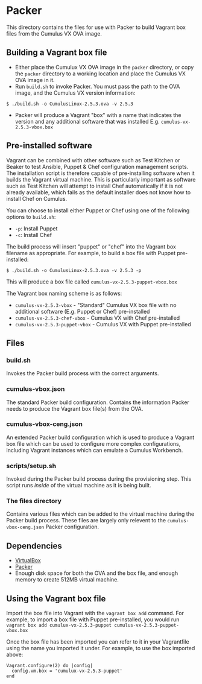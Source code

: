 # Packer

This directory contains the files for use with Packer to build Vagrant box files from the Cumulus VX OVA image.

## Building a Vagrant box file

* Either place the Cumulux VX OVA image in the `packer` directory, or copy the `packer` directory to a working location and place the Cumulus VX OVA image in it.
* Run `build.sh` to invoke Packer. You must pass the path to the OVA image, and the Cumulus VX version information:

```
$ ./build.sh -o CumulusLinux-2.5.3.ova -v 2.5.3
```
* Packer will produce a Vagrant "box" with a name that indicates the version and any additional software that was installed E.g. `cumulus-vx-2.5.3-vbox.box`

## Pre-installed software

Vagrant can be combined with other software such as Test Kitchen or Beaker to test Ansible, Puppet & Chef configuration management scripts. The installation script is therefore capable of pre-installing software when it builds the Vagrant virtual machine. This is particularly important as software such as Test Kitchen will attempt to install Chef automatically if it is not already available, which fails as the default installer does not know how to install Chef on Cumulus.

You can choose to install either Puppet or Chef using one of the following options to `build.sh`:

* `-p`: Install Puppet
* `-c`: Install Chef

The build process will insert "puppet" or "chef" into the Vagrant box filename as appropriate. For example, to build a box file with Puppet pre-installed:

```
$ ./build.sh -o CumulusLinux-2.5.3.ova -v 2.5.3 -p
```
This will produce a box file called `cumulus-vx-2.5.3-puppet-vbox.box`

The Vagrant box naming scheme is as follows:

* `cumulus-vx-2.5.3-vbox`        - "Standard" Cumulus VX box file with no additional software (E.g. Puppet or Chef) pre-installed
* `cumulus-vx-2.5.3-chef-vbox`   - Cumulus VX with Chef pre-installed
* `cumulus-vx-2.5.3-puppet-vbox` - Cumulus VX with Puppet pre-installed

## Files

### build.sh

Invokes the Packer build process with the correct arguments.

### cumulus-vbox.json

The standard Packer build configuration. Contains the information Packer needs to produce the Vagrant box file(s) from the OVA.

### cumulus-vbox-ceng.json

An extended Packer build configuration which is used to produce a Vagrant box file which can be used to configure more complex configurations, including Vagrant instances which can emulate a Cumulus Workbench.

### scripts/setup.sh

Invoked during the Packer build process during the provisioning step. This script runs *inside* of the virtual machine as it is being built.

### The files directory

Contains various files which can be added to the virtual machine during the Packer build process. These files are largely only relevent to the `cumulus-vbox-ceng.json` Packer configuration.

## Dependencies

* [VirtualBox](https://www.virtualbox.org/)
* [Packer](https://www.packer.io/)
* Enough disk space for both the OVA and the box file, and enough memory to create 512MB virtual machine.

## Using the Vagrant box file

Import the box file into Vagrant with the `vagrant box add` command. For example, to import a box file with Puppet pre-installed, you would run `vagrant box add cumulux-vx-2.5.3-puppet cumulus-vx-2.5.3-puppet-vbox.box`

Once the box file has been imported you can refer to it in your Vagrantfile using the name you imported it under. For example, to use the box imported above:

```
Vagrant.configure(2) do |config|
  config.vm.box = 'cumulux-vx-2.5.3-puppet'
end
```